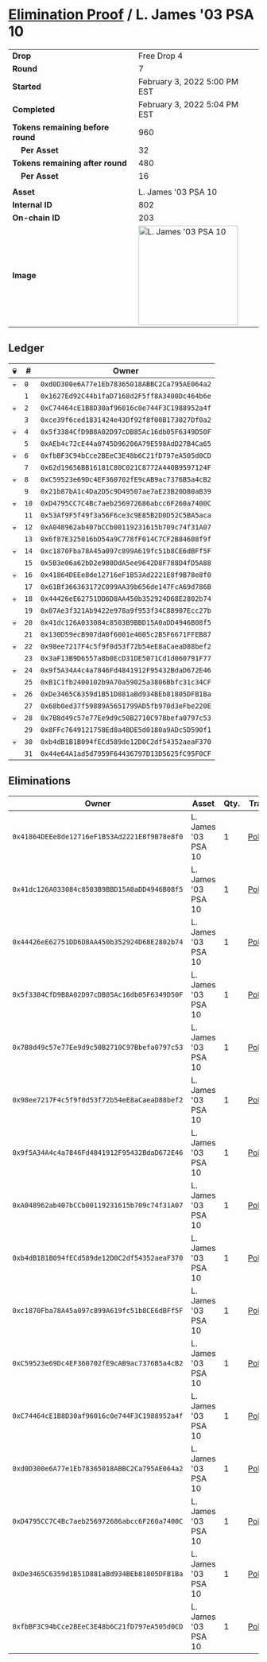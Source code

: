 # [Elimination Proof](./readme.md) / L. James &#039;03 PSA 10

|||
|---|---|
| **Drop** | Free Drop 4 |
| **Round** | 7 |
| **Started** | February 3, 2022 5:00 PM EST |
| **Completed** | February 3, 2022 5:04 PM EST |
| **Tokens remaining before round** | 960 |
| **&nbsp;&nbsp;&nbsp;&nbsp;Per Asset** | 32 |
| **Tokens remaining after round** | 480 |
| **&nbsp;&nbsp;&nbsp;&nbsp;Per Asset** | 16 |
| | |
| **Asset** | L. James &#039;03 PSA 10 |
| **Internal ID** | 802 |
| **On-chain ID** | 203 |
| **Image** | <img src="https://tcdn.blokpax.com/957181fa-d413-439a-91a9-be51abe8d31c/ba8b7d1874f8f11232acc1aa07804d0c9e2d58e8835fa7e76b99487e20fff886.jpg" height="200" alt="L. James &#039;03 PSA 10" /> |

## Ledger

| 💀 | # | Owner |
| --- | --- | --- |
| 💀 | `0` | `0xd0D300e6A77e1Eb78365018ABBC2Ca795AE064a2` |
|  | `1` | `0x1627Ed92C44b1faD7168d2F5ff8A3400Dc464b6e` |
| 💀 | `2` | `0xC74464cE1B8D30af96016c0e744F3C1988952a4f` |
|  | `3` | `0xce39f6ced1831424e43Df92f8f00B173027Df0a2` |
| 💀 | `4` | `0x5f3384CfD9B8A02D97cDB85Ac16db05F6349D50F` |
|  | `5` | `0xAEb4c72cE44a0745D96206A79E598AdD27B4Ca65` |
| 💀 | `6` | `0xfbBF3C94bCce2BEeC3E48b6C21fD797eA505d0CD` |
|  | `7` | `0x62d19656BB16181C80C021C8772A440B9597124F` |
| 💀 | `8` | `0xC59523e69Dc4EF360702fE9cAB9ac7376B5a4cB2` |
|  | `9` | `0x21b87bA1c4Da2D5c9D49507ae7aE23B20D80aB39` |
| 💀 | `10` | `0xD4795CC7C4Bc7aeb256972686abcc6F260a7400C` |
|  | `11` | `0x53Af9F5f49f3a56F6ce3c9E85B2D0D52C5BA5aca` |
| 💀 | `12` | `0xA048962ab407bCCb00119231615b709c74f31A07` |
|  | `13` | `0x6f87E325016bD54a9C778fF014C7CF2B84608f9f` |
| 💀 | `14` | `0xc1870Fba78A45a097c899A619fc51b8CE6dBFf5F` |
|  | `15` | `0x5B3e06a62bD2e980DdA5ee9642D8F788D4fD5A88` |
| 💀 | `16` | `0x41864DEEe8de12716eF1B53Ad2221E8f9B78e8f0` |
|  | `17` | `0x61Bf366363172C099AA39b656de147FcA69d786B` |
| 💀 | `18` | `0x44426eE62751DD6D8AA450b352924D68E2802b74` |
|  | `19` | `0x07Ae3f321Ab9422e978a9f953f34C88907Ecc27b` |
| 💀 | `20` | `0x41dc126A033084c8503B9BBD15A0aDD4946B08f5` |
|  | `21` | `0x130D59ecB907dA0f6001e4005c2B5F6671FFEB87` |
| 💀 | `22` | `0x98ee7217F4c5f9f0d53f72b54eE8aCaeaD88bef2` |
|  | `23` | `0x3aF13B9D6557a8b0EcD31DE5071Cd1d060791F77` |
| 💀 | `24` | `0x9f5A34A4c4a7846Fd4841912F95432BdaD672E46` |
|  | `25` | `0xB1C1fb2400102b9A70a59025a3806Bbfc31c34CF` |
| 💀 | `26` | `0xDe3465C6359d1B51D881aBd934BEb81805DFB1Ba` |
|  | `27` | `0x68b0ed37f59889A5651799AD5fb970d3eFbe220E` |
| 💀 | `28` | `0x7B8d49c57e77Ee9d9c50B2710C97Bbefa0797c53` |
|  | `29` | `0x8FFc7649121758Ed8a4BDE5d0180a9ADc5D590f1` |
| 💀 | `30` | `0xb4dB1B1B094fECd589de12D0C2df54352aeaF370` |
|  | `31` | `0x44e64A1ad5d7959F64436797D13D5625fC95F0CF` |


## Eliminations

| Owner | Asset | Qty. | Transaction |
| --- | --- | --- | --- |
| `0x41864DEEe8de12716eF1B53Ad2221E8f9B78e8f0` | L. James '03 PSA 10 | 1 | [Polygonscan](https://polygonscan.com/tx/0xe29f83a76945448471482e21bb7188ecd4c135cb1cf8199f6a9b039fbc5a5397) |
| `0x41dc126A033084c8503B9BBD15A0aDD4946B08f5` | L. James '03 PSA 10 | 1 | [Polygonscan](https://polygonscan.com/tx/0x4b3a0d419d53f5a5df114682f709b447ef72b0c30365f2e38ef1e7e46487531b) |
| `0x44426eE62751DD6D8AA450b352924D68E2802b74` | L. James '03 PSA 10 | 1 | [Polygonscan](https://polygonscan.com/tx/0xe92ddac48c3f01925e70b872d170fd6f8dc8c5370d71b54b9e0edc045dae44ea) |
| `0x5f3384CfD9B8A02D97cDB85Ac16db05F6349D50F` | L. James '03 PSA 10 | 1 | [Polygonscan](https://polygonscan.com/tx/0xd5563ae8f12023360c19c8fc53df206f85483fb81d5224f0b35146e679d803a8) |
| `0x7B8d49c57e77Ee9d9c50B2710C97Bbefa0797c53` | L. James '03 PSA 10 | 1 | [Polygonscan](https://polygonscan.com/tx/0xc1dca058cbb2436e34078d5b6103fa3f097385e994326235ee416c0488843733) |
| `0x98ee7217F4c5f9f0d53f72b54eE8aCaeaD88bef2` | L. James '03 PSA 10 | 1 | [Polygonscan](https://polygonscan.com/tx/0x1883254e8f770a5d231593bb1bb4108f1edaa368291191c933c1278706294ae4) |
| `0x9f5A34A4c4a7846Fd4841912F95432BdaD672E46` | L. James '03 PSA 10 | 1 | [Polygonscan](https://polygonscan.com/tx/0x931e2a552679402710fe742754a5d443489e79df9004f51e75130617af6d984a) |
| `0xA048962ab407bCCb00119231615b709c74f31A07` | L. James '03 PSA 10 | 1 | [Polygonscan](https://polygonscan.com/tx/0x1dbdbd3333db199d8431a59d564f777b7d4d460d4668af738ac66e1ab088947f) |
| `0xb4dB1B1B094fECd589de12D0C2df54352aeaF370` | L. James '03 PSA 10 | 1 | [Polygonscan](https://polygonscan.com/tx/0x3ff06f0ae7ed4e5ed6cf5405411c7bfec95666158594723f91b00ca7bd195088) |
| `0xc1870Fba78A45a097c899A619fc51b8CE6dBFf5F` | L. James '03 PSA 10 | 1 | [Polygonscan](https://polygonscan.com/tx/0x49f97d1fbf44de6c07f132026da64a33741af355391d02f2d5fc691c10cd0d12) |
| `0xC59523e69Dc4EF360702fE9cAB9ac7376B5a4cB2` | L. James '03 PSA 10 | 1 | [Polygonscan](https://polygonscan.com/tx/0xd2e87cdf24cf7033a88fd0dca63d59af6c472d857d072b354edf2819b3e5c99c) |
| `0xC74464cE1B8D30af96016c0e744F3C1988952a4f` | L. James '03 PSA 10 | 1 | [Polygonscan](https://polygonscan.com/tx/0x40a0d7316144ff6b0fd830f4ac5d7285080d1706ff09a3bd50f2106404470ce2) |
| `0xd0D300e6A77e1Eb78365018ABBC2Ca795AE064a2` | L. James '03 PSA 10 | 1 | [Polygonscan](https://polygonscan.com/tx/0xfe7ff40940bff5edbeb99ba9d2298a14b8cdef24c83b79159b381a6d18e30a3c) |
| `0xD4795CC7C4Bc7aeb256972686abcc6F260a7400C` | L. James '03 PSA 10 | 1 | [Polygonscan](https://polygonscan.com/tx/0x02eeefee73ab6cbed42a0591b53827200e868cd3056ddaa543472d5270c4c926) |
| `0xDe3465C6359d1B51D881aBd934BEb81805DFB1Ba` | L. James '03 PSA 10 | 1 | [Polygonscan](https://polygonscan.com/tx/0x364ced56b71f3e2d6971418f050a6be094dc65ff26313cac2f8a97b28e12f095) |
| `0xfbBF3C94bCce2BEeC3E48b6C21fD797eA505d0CD` | L. James '03 PSA 10 | 1 | [Polygonscan](https://polygonscan.com/tx/0x23b1e285697322fd7ab5817b5a0c0e6d22857d24ee88fb2712785dda1163fe14) |
